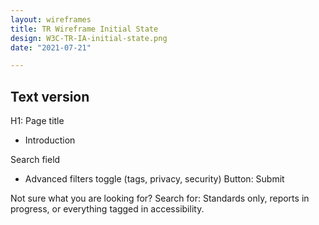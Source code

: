 ```yaml
---
layout: wireframes
title: TR Wireframe Initial State
design: W3C-TR-IA-initial-state.png
date: "2021-07-21"

---
```



## Text version

H1: Page title
- Introduction
	
Search field
- Advanced filters toggle (tags, privacy, security)
Button: Submit

Not sure what you are looking for?
Search for: Standards only, reports in progress, or everything tagged in accessibility.
